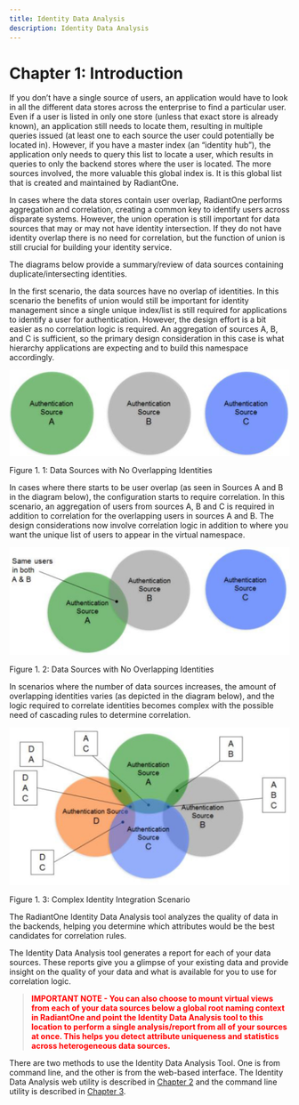 ```yaml
---
title: Identity Data Analysis 
description: Identity Data Analysis 
---
```


# Chapter 1: Introduction

If you don’t have a single source of users, an application would have to look in all the different data stores across the enterprise to find a particular user. Even if a user is listed in only one store (unless that exact store is already known), an application still needs to locate them, resulting in multiple queries issued (at least one to each source the user could potentially be located in). However, if you have a master index (an “identity hub”), the application only needs to query this list to locate a user, which results in queries to only the backend stores where the user is located. The more sources involved, the more valuable this global index is. It is this global list that is created and maintained by RadiantOne.

In cases where the data stores contain user overlap, RadiantOne performs aggregation and correlation, creating a common key to identify users across disparate systems. However, the union operation is still important for data sources that may or may not have identity intersection. If they do not have identity overlap there is no need for correlation, but the function of union is still crucial for building your identity service.

The diagrams below provide a summary/review of data sources containing duplicate/intersecting identities.

In the first scenario, the data sources have no overlap of identities. In this scenario the benefits of union would still be important for identity management since a single unique index/list is still required for applications to identify a user for authentication. However, the design effort is a bit easier as no correlation logic is required. An aggregation of sources A, B, and C is sufficient, so the primary design consideration in this case is what hierarchy applications are expecting and to build this namespace accordingly.

![An image showing ](Media/Image1.1.jpg)
 
Figure 1. 1: Data Sources with No Overlapping Identities

In cases where there starts to be user overlap (as seen in Sources A and B in the diagram below), the configuration starts to require correlation. In this scenario, an aggregation of users from sources A, B and C is required in addition to correlation for the overlapping users in sources A and B. The design considerations now involve correlation logic in addition to where you want the unique list of users to appear in the virtual namespace.

![An image showing ](Media/Image1.2.jpg)
 
Figure 1. 2: Data Sources with No Overlapping Identities

In scenarios where the number of data sources increases, the amount of overlapping identities varies (as depicted in the diagram below), and the logic required to correlate identities becomes complex with the possible need of cascading rules to determine correlation. 

![An image showing ](Media/Image1.3.jpg)
 
Figure 1. 3: Complex Identity Integration Scenario

The RadiantOne Identity Data Analysis tool analyzes the quality of data in the backends, helping you determine which attributes would be the best candidates for correlation rules. 

The Identity Data Analysis tool generates a report for each of your data sources. These reports give you a glimpse of your existing data and provide insight on the quality of your data and what is available for you to use for correlation logic. 

><span style="color:red">**IMPORTANT NOTE - You can also choose to mount virtual views from each of your data sources below a global root naming context in RadiantOne and point the Identity Data Analysis tool to this location to perform a single analysis/report from all of your sources at once. This helps you detect attribute uniqueness and statistics across heterogeneous data sources.**

There are two methods to use the Identity Data Analysis Tool. One is from command line, and the other is from the web-based interface.  The Identity Data Analysis web utility is described in [Chapter 2](02-using-the-identity-data-analysis-web-interface.md) and the command line utility is described in [Chapter 3](03-using-identity-data-analysis-command-line-tool.md).